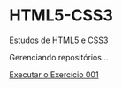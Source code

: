 # HTML5-CSS3
 
Estudos de HTML5 e CSS3

Gerenciando repositórios...

<a href="https://luansantosoliveira.github.io/html-css/exercicios/ex001/index.html">Executar o Exercício 001<a>
